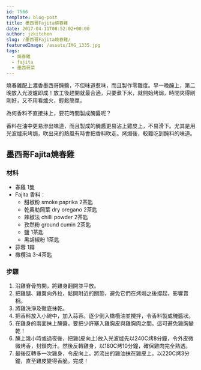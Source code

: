 ```yaml
---
id: 7566
template: blog-post
title: 墨西哥Fajita燒春雞
date: 2017-04-11T08:52:02+00:00
author: jzkitchen
slug: /墨西哥Fajita燒春雞/
featuredImage: /assets/IMG_1335.jpg
tags:
  - 燒春雞
  - fajita
  - 墨西哥菜
---
```


燒春雞配上濃香墨西哥醃醬，不但味道惹味，而且製作零難度。早一晚醃上，第二晚放入光波爐即成！放工後趕開就最合適，只要煮下米，就開始烤焗，時間夾得剛剛好，又不用看爐火，輕鬆簡單。

為何香料不直接抹上，要花時間製成醃醬呢？

香料在油中更易滲出味道，而且製成的醃醬更易沾上雞皮上，不易滑下。尤其是用光波爐來烤焗，吹出來的熱風有時會把香料吹走。烤焗後，較難吃到醃料的味道。

## 墨西哥Fajita燒春雞
### 材料
- 春雞 1隻
- Fajita 香料：
  - 甜椒粉 smoke paprika 2茶匙
  - 乾奧勒岡葉 dry oregano 2茶匙
  - 辣椒法 chilli powder 2茶匙
  - 孜然粉 ground cumin 2茶匙
  - 鹽 1茶匙
  - 黑胡椒粉 1茶匙
- 蒜蓉 1瓣
- 橄欖油 3-4茶匙

### 步驟
1. 沿雞脊骨剪開，將雞身翻開並平放。
2. 把雞腿、雞翼向外拉，鬆開附近的關節，避免它們在烤焗之後撐起，影響賣相。
3. 將雞洗淨及徹底抹乾。
4. 把香料放入小碗中，加入蒜蓉。逐少倒入橄欖油並攪拌，令香料製成醃醬狀。
5. 在雞身的兩面抹上醃醬。要把少許塞入雞胸皮與雞胸肉之間。這可避免雞胸變乾！
6. 醃上幾小時或過夜後，把雞(皮向上)放入光波爐先以240C烤8分鐘，令外皮微微烤香，封鎖肉汁。然後反轉雞身，以180C烤10分鐘，確保雞肉完全熟透。
7. 最後反轉多一次雞身，令皮向上。將流出的雞油抹在雞皮上。以220C烤3分鐘，直至雞皮變得香脆。完成！